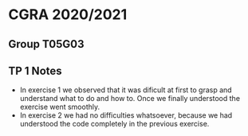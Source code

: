 # CGRA 2020/2021

## Group T05G03

## TP 1 Notes

- In exercise 1 we observed that it was dificult at first to grasp and understand what to do and how to. Once we finally understood the exercise went smoothly.
- In exercise 2 we had no difficulties whatsoever, because we had understood the code completely in the previous exercise.